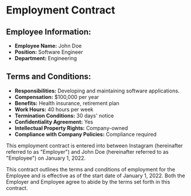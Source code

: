 
# Employment Contract

## Employee Information:
- **Employee Name:** John Doe
- **Position:** Software Engineer
- **Department:** Engineering

## Terms and Conditions:
- **Responsibilities:** Developing and maintaining software applications.
- **Compensation:** $100,000 per year
- **Benefits:** Health insurance, retirement plan
- **Work Hours:** 40 hours per week
- **Termination Conditions:** 30 days' notice
- **Confidentiality Agreement:** Yes
- **Intellectual Property Rights:** Company-owned
- **Compliance with Company Policies:** Compliance required

This employment contract is entered into between Instagram (hereinafter referred to as "Employer") and John Doe (hereinafter referred to as "Employee") on January 1, 2022.

This contract outlines the terms and conditions of employment for the Employee and is effective as of the start date of January 1, 2022. Both the Employer and Employee agree to abide by the terms set forth in this contract.
